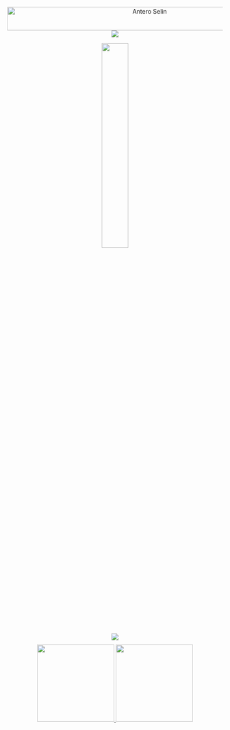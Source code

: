 <p align="center">
  <img src="https://readme-typing-svg.herokuapp.com?font=Kaushan+Script&size=40&duration=3500&color=447FF7&background=FFFFFF00&center=true&vCenter=true&width=650&height=55&lines=It's+Antero+Selin+%F0%9F%91%8B%F0%9F%8F%BB;I+am+a+Software+Developer+%F0%9F%A7%91%F0%9F%8F%BB%E2%80%8D%F0%9F%92%BB;I+have+6%2B+years+of+experience+%F0%9F%93%88;" alt="Antero Selin" width="650" height="55">
  <img src="https://user-images.githubusercontent.com/73097560/115834477-dbab4500-a447-11eb-908a-139a6edaec5c.gif">          
  <p align="center"><img src="https://github.com/antero9471/antero9471/blob/master/logo.gif" width="35%"></p>
</p>

<p align="center" style="margin-bottom: 10px;">
  <img src="https://github-profile-trophy.vercel.app/?username=antero9471&column=7&theme=onedark"/>
</p>

<div align="center">
  <a href="https://github.com/antero9471">
    <img height="180em" src="https://github-readme-stats.vercel.app/api?username=antero9471&hide=contribs&show_icons=true&theme=github_dark&count_private=true&include_all_commits=true&disable_animations=false&hide_border=true">
  <img height="180em" src="https://github-readme-stats.vercel.app/api/top-langs?username=antero9471&show_icons=true&theme=github_dark&langs_count=8&layout=compact&hide_border=true"/>
</div>
